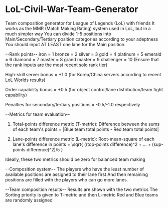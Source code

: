 # LoL-Civil-War-Team-Generator
Team composition generator for League of Legends (LoL) with friends
It works as the MMR (Match Making Rating) system used in LoL, but in a much simpler way
You can divide 1-5 positions into Main/Secondary/Tertiary position categories according to your adeptness
You should input AT LEAST one lane for the Main position.


--Rank points--
iron = 1
bronze = 2
silver = 3
gold = 4
platinum = 5
emerald = 6
diamond = 7
master = 8
grand master = 9
challenger = 10
(Ensure that the rank inputs are the most recent solo rank tier)

High-skill server bonus = +1.0
(for Korea/China servers according to recent LoL Worlds results)

Order capability bonus = +0.5
(for object control/lane distribution/team fight capability)

Penalties for secondary/tertiary positions = -0.5/-1.0 respectively


--Metrics for team evaluation--
1. Total-points difference metric (T-metric):
Difference between the sums of each team's points = |Blue team total points - Red team total points|

2. Lane-points difference metric (L-metric):
Root-mean-square of each lane's difference in points = \sqrt{ ((top-points difference)^2 + ... + (sup-points difference)^2)/5 }

Ideally, these two metrics should be zero for balanced team making


--Composition system--
The players who have the least number of available positions are assigned to their lane first
And then remaining positions are filled with the players who can go more lanes.


--Team composition results--
Results are shown with the two metrics
The Sorting priority is given to T-metric and then L-metric
Red and Blue teams are randomly assigned
